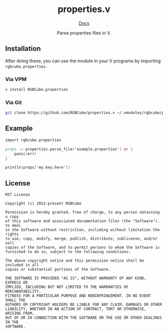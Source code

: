 <div align="center">

<h1>properties.v</h1>

[Docs](https://rgbcube.github.io/docs/properties)

Parse properties files in V.

</div>

## Installation

After doing these, you can use the module in your V programs by importing `rgbcube.properties`.

### Via VPM

```bash
v install RGBCube.properties
```

### Via Git

```bash
git clone https://github.com/RGBCube/properties.v ~/.vmodules/rgbcube/properties
```

## Example

```v
import rgbcube.properties

props := properties.parse_file('example.properties') or {
    panic(err)
}

println(props['my.key.here'])
```

## License

```
MIT License

Copyright (c) 2022-present RGBCube

Permission is hereby granted, free of charge, to any person obtaining a copy
of this software and associated documentation files (the "Software"), to deal
in the Software without restriction, including without limitation the rights
to use, copy, modify, merge, publish, distribute, sublicense, and/or sell
copies of the Software, and to permit persons to whom the Software is
furnished to do so, subject to the following conditions:

The above copyright notice and this permission notice shall be included in all
copies or substantial portions of the Software.

THE SOFTWARE IS PROVIDED "AS IS", WITHOUT WARRANTY OF ANY KIND, EXPRESS OR
IMPLIED, INCLUDING BUT NOT LIMITED TO THE WARRANTIES OF MERCHANTABILITY,
FITNESS FOR A PARTICULAR PURPOSE AND NONINFRINGEMENT. IN NO EVENT SHALL THE
AUTHORS OR COPYRIGHT HOLDERS BE LIABLE FOR ANY CLAIM, DAMAGES OR OTHER
LIABILITY, WHETHER IN AN ACTION OF CONTRACT, TORT OR OTHERWISE, ARISING FROM,
OUT OF OR IN CONNECTION WITH THE SOFTWARE OR THE USE OR OTHER DEALINGS IN THE
SOFTWARE.
```

